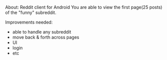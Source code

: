 About:
Reddit client for Android
You are able to view the first page(25 posts) of the "funny" subreddit.

Improvements needed:
- able to handle any subreddit
- move back & forth across pages
- UI
- login
- etc
